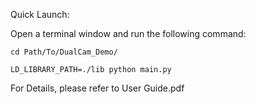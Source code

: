 Quick Launch:

  Open a terminal window and run the following command:
  
    cd Path/To/DualCam_Demo/
    
    LD_LIBRARY_PATH=./lib python main.py
    
For Details, please refer to User Guide.pdf
